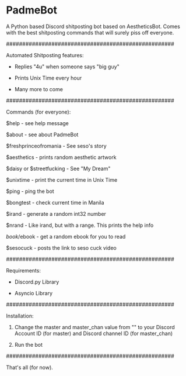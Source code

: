 # PadmeBot
A Python based Discord shitposting bot based on AestheticsBot. Comes with the best shitposting commands that will surely piss off everyone.

####################################################

Automated Shitposting features:

- Replies "4u" when someone says "big guy"

- Prints Unix Time every hour

- Many more to come

####################################################

Commands (for everyone):

$help - see help message

$about - see about PadmeBot

$freshprinceofromania - See seso's story

$aesthetics - prints random aesthetic artwork

$daisy or $streetfucking - See "My Dream"

$unixtime -  print the current time in Unix Time

$ping - ping the bot

$bongtest - check current time in Manila

$irand - generate a random int32 number

$nrand - Like irand, but with a range. This prints the help info

$book/$ebook - get a random ebook for you to read

$sesocuck - posts the link to seso cuck video


####################################################

Requirements:

- Discord.py Library

- Asyncio Library

####################################################

Installation:

1. Change the master and master_chan value from "" to your Discord Account ID (for master) and Discord channel ID (for master_chan)

2. Run the bot

####################################################

That's all (for now).
